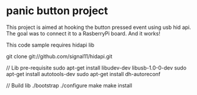 panic button project
=====
This project is aimed at hooking the button pressed event using usb hid api.
The goal was to connect it to a RasberryPi board.
And it works!

This code sample requires hidapi lib

git clone git://github.com/signal11/hidapi.git

// Lib pre-requisite
sudo apt-get install libudev-dev libusb-1.0-0-dev 
sudo apt-get install autotools-dev
sudo apt-get install dh-autoreconf

// Build lib
./bootstrap
./configure
make
make install 